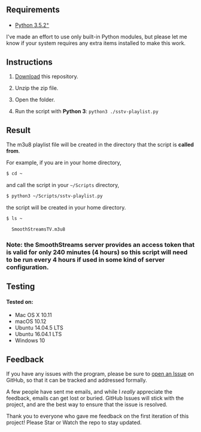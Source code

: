 ## Requirements

* <a href=https://www.python.org/download/releases/3.5.2/>Python 3.5.2<sup>+<sup></a>

I've made an effort to use only built-in Python modules, but please let me know if your system requires any extra items installed to make this work.


## Instructions

1. [Download](https://github.com/stvhwrd/SmoothStreamsTV-playlist/archive/master.zip) this repository.

2. Unzip the zip file.

3. Open the folder.

4. Run the script with **Python 3**:  `python3 ./sstv-playlist.py`


## Result

The m3u8 playlist file will be created in the directory that the script is **called from**.

For example, if you are in your home directory,
```bash
$ cd ~
```

and call the script in your `~/Scripts` directory,
```bash
$ python3 ~/Scripts/sstv-playlist.py
```

the script will be created in your home directory.
```bash
$ ls ~

  SmoothStreamsTV.m3u8
```

### Note: the SmoothStreams server provides an access token that is valid for only 240 minutes (4 hours) so this script will need to be run every 4 hours if used in some kind of server configuration.


## Testing

#### Tested on: 
* Mac OS X 10.11
* macOS 10.12
* Ubuntu 14.04.5 LTS
* Ubuntu 16.04.1 LTS
* Windows 10


## Feedback

If you have any issues with the program, please be sure to [open an Issue](https://github.com/stvhwrd/SmoothStreamsTV-playlist/issues/new) on GitHub, so that it can be tracked and addressed formally.

A few people have sent me emails, and while I *really* appreciate the feedback, emails can get lost or buried.
GitHub Issues will stick with the project, and are the best way to ensure that the issue is resolved.

Thank you to everyone who gave me feedback on the first iteration of this project!  Please Star or Watch the repo to stay updated.
